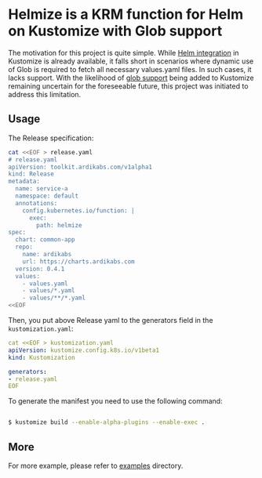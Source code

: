 # Helmize is a KRM function for Helm on Kustomize with Glob support

The motivation for this project is quite simple. While [Helm integration](https://kubectl.docs.kubernetes.io/references/kustomize/builtins/#_helmchartinflationgenerator_) in Kustomize is already available, it falls short in scenarios where dynamic use of Glob is required to fetch all necessary values.yaml files. In such cases, it lacks support.
With the likelihood of [glob support](https://github.com/kubernetes-sigs/kustomize/issues/119) being added to Kustomize remaining uncertain for the foreseeable future, this project was initiated to address this limitation.

## Usage

The Release specification:

```bash
cat <<EOF > release.yaml
# release.yaml
apiVersion: toolkit.ardikabs.com/v1alpha1
kind: Release
metadata:
  name: service-a
  namespace: default
  annotations:
    config.kubernetes.io/function: |
      exec:
        path: helmize
spec:
  chart: common-app
  repo:
    name: ardikabs
    url: https://charts.ardikabs.com
  version: 0.4.1
  values:
    - values.yaml
    - values/*.yaml
    - values/**/*.yaml
<<EOF
```

Then, you put above Release yaml to the generators field in the `kustomization.yaml`:

```yaml
cat <<EOF > kustomization.yaml
apiVersion: kustomize.config.k8s.io/v1beta1
kind: Kustomization

generators:
- release.yaml
EOF
```

To generate the manifest you need to use the following command:
```bash

$ kustomize build --enable-alpha-plugins --enable-exec .

```

## More

For more example, please refer to [examples](./examples) directory.

